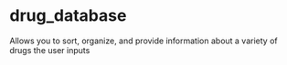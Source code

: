 # drug_database
Allows you to sort, organize, and provide information about a variety of drugs the user inputs
